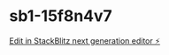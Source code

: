 # sb1-15f8n4v7

[Edit in StackBlitz next generation editor ⚡️](https://stackblitz.com/~/github.com/scoutsass/sb1-15f8n4v7)